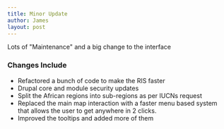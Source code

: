 ```yaml
---
title: Minor Update
author: James
layout: post
---
```


<p>Lots of "Maintenance" and a big change to the interface</p>

<h3>Changes Include</h3>
<ul>
	<li>Refactored a bunch of code to make the RIS faster</li>
	<li>Drupal core and module security updates</li>
	<li>Split the African regions into sub-regions as per IUCNs request</li>
	<li>Replaced the main map interaction with a faster menu based system that allows the user to get anywhere in 2 clicks.</li>
	<li>Improved the tooltips and added more of them</li>
</ul>